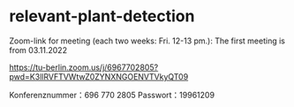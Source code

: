 # relevant-plant-detection
Zoom-link for meeting (each two weeks: Fri. 12-13 pm.): The first meeting is from 03.11.2022

https://tu-berlin.zoom.us/j/6967702805?pwd=K3llRVFTVWtwZ0ZYNXNGOENVTVkyQT09

Konferenznummer：696 770 2805 Passwort：19961209 
